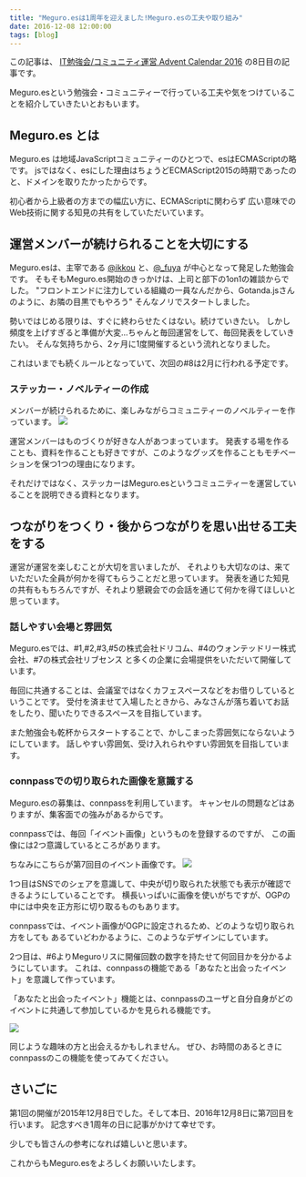 ```yaml
---
title: "Meguro.esは1周年を迎えました!Meguro.esの工夫や取り組み"
date: 2016-12-08 12:00:00
tags: [blog]
---
```


この記事は、 [IT勉強会/コミュニティ運営 Advent Calendar 2016](http://qiita.com/advent-calendar/2016/event-management) の8日目の記事です。

Meguro.esという勉強会・コミュニティーで行っている工夫や気をつけていることを紹介していきたいとおもいます。

## Meguro.es とは


Meguro.es は地域JavaScriptコミュニティーのひとつで、esはECMAScriptの略です。
jsではなく、esにした理由はちょうどECMAScript2015の時期であったのと、ドメインを取りたかったからです。

初心者から上級者の方までの幅広い方に、ECMAScriptに関わらず
広い意味でのWeb技術に関する知見の共有をしていただいています。


## 運営メンバーが続けられることを大切にする
Meguro.esは、主宰である [@ikkou](https://twitter.com/ikkou) と、[@_fuya](https://twitter.com/_fuya) が中心となって発足した勉強会です。
そもそもMeguro.es開始のきっかけは、上司と部下の1on1の雑談からでした。
"フロントエンドに注力している組織の一員なんだから、Gotanda.jsさんのように、お隣の目黒でもやろう"
そんなノリでスタートしました。

勢いではじめる限りは、すぐに終わらせたくはない。続けていきたい。
しかし頻度を上げすぎると準備が大変...ちゃんと毎回運営をして、毎回発表をしていきたい。
そんな気持ちから、2ヶ月に1度開催するという流れとなりました。

これはいまでも続くルールとなっていて、次回の#8は2月に行われる予定です。


### ステッカー・ノベルティーの作成

メンバーが続けられるために、楽しみながらコミュニティーのノベルティーを作っています。
![](/images/posts/advent_calendar_2016/novelty.jpg)

運営メンバーはものづくりが好きな人があつまっています。
発表する場を作ることも、資料を作ることも好きですが、このようなグッズを作ることもモチベーションを保つ1つの理由になります。

それだけではなく、ステッカーはMeguro.esというコミュニティーを運営していることを説明できる資料となります。


## つながりをつくり・後からつながりを思い出せる工夫をする
運営が運営を楽しむことが大切を言いましたが、
それよりも大切なのは、来ていただいた全員が何かを得てもらうことだと思っています。
発表を通じた知見の共有ももちろんですが、それより懇親会での会話を通じて何かを得てほしいと思っています。

### 話しやすい会場と雰囲気
Meguro.esでは、#1,#2,#3,#5の株式会社ドリコム、#4のウォンテッドリー株式会社、#7の株式会社リブセンス
と多くの企業に会場提供をいただいて開催しています。

毎回に共通することは、会議室ではなくカフェスペースなどをお借りしているということです。
受付を済ませて入場したときから、みなさんが落ち着いてお話をしたり、聞いたりできるスペースを目指しています。

また勉強会も乾杯からスタートすることで、かしこまった雰囲気にならないようにしています。
話しやすい雰囲気、受け入れられやすい雰囲気を目指しています。


### connpassでの切り取られた画像を意識する

Meguro.esの募集は、connpassを利用しています。
キャンセルの問題などはありますが、集客面での強みがあるからです。

connpassでは、毎回「イベント画像」というものを登録するのですが、
この画像には2つ意識しているところがあります。

ちなみにこちらが第7回目のイベント画像です。
![](/images/posts/advent_calendar_2016/meguroes7_og.png)

1つ目はSNSでのシェアを意識して、中央が切り取られた状態でも表示が確認できるようにしていることです。
横長いっぱいに画像を使いがちですが、OGPの中には中央を正方形に切り取るものもあります。

connpassでは、イベント画像がOGPに設定されるため、どのような切り取られ方をしても
あるていどわかるように、このようなデザインにしています。

2つ目は、#6よりMeguroリスに開催回数の数字を持たせて何回目かを分かるようにしています。
これは、connpassの機能である「あなたと出会ったイベント」を意識して作っています。

「あなたと出会ったイベント」機能とは、connpassのユーザと自分自身がどのイベントに共通して参加しているかを見られる機能です。

![](/images/posts/advent_calendar_2016/connpass_event_list.png)

同じような趣味の方と出会えるかもしれません。
ぜひ、お時間のあるときにconnpassのこの機能を使ってみてください。

## さいごに
第1回の開催が2015年12月8日でした。そして本日、2016年12月8日に第7回目を行います。
記念すべき1周年の日に記事がかけて幸せです。

少しでも皆さんの参考になれば嬉しいと思います。

これからもMeguro.esをよろしくお願いいたします。



